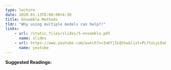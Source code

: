 ```yaml
---
type: lecture
date: 2020-01-13T8:00:00+4:30
title: Ensemble Methods
tldr: "Why using multiple models can help?!"
links: 
    - url: /static_files/slides/5-ensemble.pdf
      name: slides
    - url: https://www.youtube.com/watch?v=3uKYjILQStw&list=PLftoLyLEwECCQjh7OTmrteMveaomqpVF0&index=5
      name: youtube
---
```

**Suggested Readings:**


